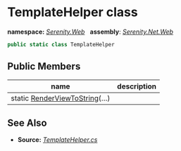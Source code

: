 # TemplateHelper class
**namespace:** *[Serenity.Web](../README.md#serenity.web-namespace)*   **assembly**: *[Serenity.Net.Web](../README.md)*

```csharp
public static class TemplateHelper
```

## Public Members

| name | description |
| --- | --- |
| static [RenderViewToString](TemplateHelper/RenderViewToString.md)(…) |  |

## See Also

* **Source:** *[TemplateHelper.cs](https://github.com/serenity-is/Serenity/blob/master/src/Serenity.Net.Web/Mvc/TemplateHelper.cs)*